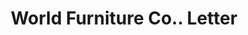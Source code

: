 ---
doi: 10.7916/D8ZS47GB
date_other: '1908'
date_other_textual: '1908'
form: correspondence
genre:
- Letters (correspondence)
name:
- World Furniture Co.
object_in_context_url: https://biggert.cul.columbia.edu/items/view/ave_biggert_00284
subject_hierarchical_geographic:
- Evansville, Indiana, United States
subject_name:
- World Furniture Co.
title: World Furniture Co.. Letter
sort_title: World Furniture Co.. Letter
call_number: ave_biggert_00284
coordinates:
- 37.977222222222224,-87.55055555555555
pid: ave_biggert_00284
identifiers: ave_biggert_00284
permalink: /biggert/ave_biggert_00284/
layout: iiif-image-page
---